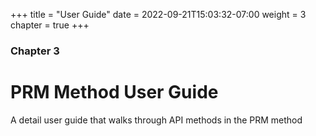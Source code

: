 +++
title = "User Guide"
date = 2022-09-21T15:03:32-07:00
weight = 3
chapter = true
+++

### Chapter 3

# PRM Method User Guide

A detail user guide that walks through API methods in the PRM method
